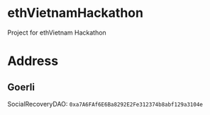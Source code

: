 # ethVietnamHackathon
Project for ethVietnam Hackathon


# Address
## Goerli
SocialRecoveryDAO: `0xa7A6FAf6E6Ba8292E2Fe312374b8abf129a3104e`